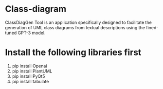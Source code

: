 # Class-diagram
ClassDiagGen Tool is an application specifically designed to facilitate the generation of UML class diagrams from textual descriptions using the fined-tuned GPT-3 model. 
# Install the following libraries first
1. pip install Openai
2. pip install PlantUML
3. pip install PyQt5
4. pip install tabulate
